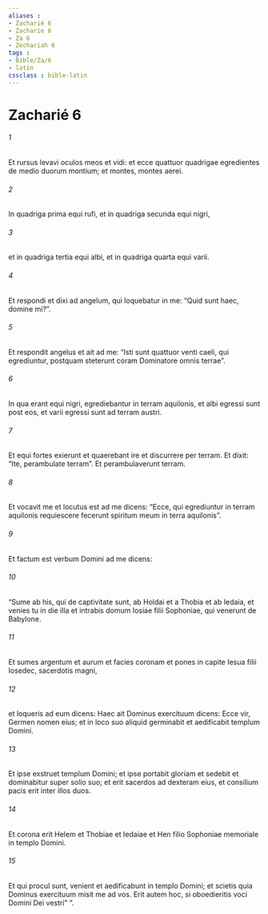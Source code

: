 ```yaml
---
aliases : 
- Zacharié 6
- Zacharie 6
- Za 6
- Zechariah 6
tags : 
- Bible/Za/6
- latin
cssclass : bible-latin
---
```


# Zacharié 6

###### 1
Et rursus levavi oculos meos et vidi: et ecce quattuor quadrigae egredientes de medio duorum montium; et montes, montes aerei. 
###### 2
In quadriga prima equi rufi, et in quadriga secunda equi nigri, 
###### 3
et in quadriga tertia equi albi, et in quadriga quarta equi varii. 
###### 4
Et respondi et dixi ad angelum, qui loquebatur in me: “Quid sunt haec, domine mi?”. 
###### 5
Et respondit angelus et ait ad me: “Isti sunt quattuor venti caeli, qui egrediuntur, postquam steterunt coram Dominatore omnis terrae”. 
###### 6
In qua erant equi nigri, egrediebantur in terram aquilonis, et albi egressi sunt post eos, et varii egressi sunt ad terram austri. 
###### 7
Et equi fortes exierunt et quaerebant ire et discurrere per terram. Et dixit: “Ite, perambulate terram”. Et perambulaverunt terram. 
###### 8
Et vocavit me et locutus est ad me dicens: “Ecce, qui egrediuntur in terram aquilonis requiescere fecerunt spiritum meum in terra aquilonis”.
###### 9
Et factum est verbum Domini ad me dicens: 
###### 10
“Sume ab his, qui de captivitate sunt, ab Holdai et a Thobia et ab Iedaia, et venies tu in die illa et intrabis domum Iosiae filii Sophoniae, qui venerunt de Babylone. 
###### 11
Et sumes argentum et aurum et facies coronam et pones in capite Iesua filii Iosedec, sacerdotis magni, 
###### 12
et loqueris ad eum dicens: Haec ait Dominus exercituum dicens: Ecce vir, Germen nomen eius; et in loco suo aliquid germinabit et aedificabit templum Domini. 
###### 13
Et ipse exstruet templum Domini; et ipse portabit gloriam et sedebit et dominabitur super solio suo; et erit sacerdos ad dexteram eius, et consilium pacis erit inter illos duos. 
###### 14
Et corona erit Helem et Thobiae et Iedaiae et Hen filio Sophoniae memoriale in templo Domini. 
###### 15
Et qui procul sunt, venient et aedificabunt in templo Domini; et scietis quia Dominus exercituum misit me ad vos. Erit autem hoc, si oboedieritis voci Domini Dei vestri” ”.
